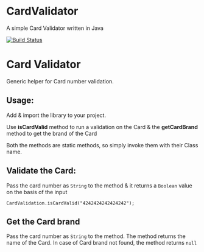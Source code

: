 # CardValidator
A simple Card Validator written in Java

[![Build Status](https://travis-ci.org/auro007/CardValidator.svg?branch=master)](https://travis-ci.org/auro007/CardValidator)


Card Validator
===================
Generic helper for Card number validation.


Usage:
-------------

Add & import the library to your project.

Use **isCardValid** method to run a validation on the Card & the **getCardBrand** method to get the brand of the Card

Both the methods are static methods, so simply invoke them with their Class name.


Validate the Card:
-------------------------

Pass the card number as `String` to the method & it returns a `Boolean` value on the basis of the input

`CardValidation.isCardValid("4242424242424242");`


Get the Card brand
-------------------------
Pass the card number as `String` to the method. The method returns the name of the Card.
In case of Card brand not found, the method returns `null`

